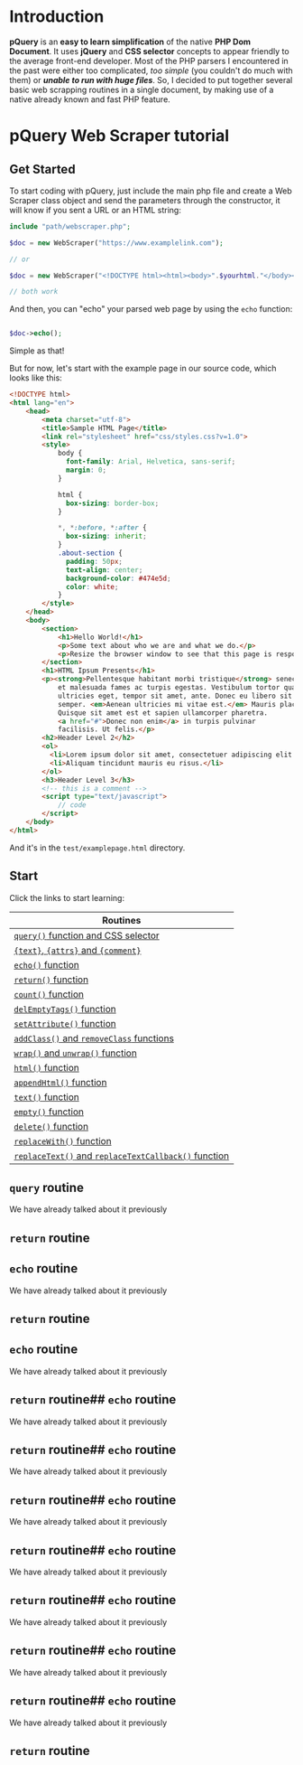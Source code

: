 # Introduction
**pQuery** is an **easy to learn simplification** of the native **PHP Dom Document**. It uses **jQuery** and **CSS selector** concepts to appear friendly to the average front-end developer.
Most of the PHP parsers I encountered in the past were either too complicated, *too simple* (you couldn't do much with them) or ***unable to run with huge files***. So, I decided to put together several basic web scrapping routines in a single document, by making use of a native already known and fast PHP feature.

# pQuery Web Scraper tutorial
## Get Started
To start coding with pQuery, just include the main php file and create a Web Scraper class object and send the parameters through the constructor, it will know if you sent a URL or an HTML string:

```php
include "path/webscraper.php";

$doc = new WebScraper("https://www.examplelink.com");

// or 

$doc = new WebScraper("<!DOCTYPE html><html><body>".$yourhtml."</body></html>");

// both work
```
And then, you can "echo" your parsed web page by using the `echo` function:

```php

$doc->echo();

```

Simple as that!

But for now, let's start with the example page in our source code, which looks like this: 

```html
<!DOCTYPE html>
<html lang="en">
    <head>
        <meta charset="utf-8">
        <title>Sample HTML Page</title>
        <link rel="stylesheet" href="css/styles.css?v=1.0">
        <style>
            body {
              font-family: Arial, Helvetica, sans-serif;
              margin: 0;
            }

            html {
              box-sizing: border-box;
            }

            *, *:before, *:after {
              box-sizing: inherit;
            }
            .about-section {
              padding: 50px;
              text-align: center;
              background-color: #474e5d;
              color: white;
            }
        </style>
    </head>
    <body>
        <section>
            <h1>Hello World!</h1>
            <p>Some text about who we are and what we do.</p>
            <p>Resize the browser window to see that this page is responsive by the way.</p>
        </section>
        <h1>HTML Ipsum Presents</h1>
        <p><strong>Pellentesque habitant morbi tristique</strong> senectus et netus 
            et malesuada fames ac turpis egestas. Vestibulum tortor quam, feugiat vitae, 
            ultricies eget, tempor sit amet, ante. Donec eu libero sit amet quam egestas 
            semper. <em>Aenean ultricies mi vitae est.</em> Mauris placerat eleifend leo. 
            Quisque sit amet est et sapien ullamcorper pharetra.
            <a href="#">Donec non enim</a> in turpis pulvinar 
            facilisis. Ut felis.</p>
        <h2>Header Level 2</h2>
        <ol>
          <li>Lorem ipsum dolor sit amet, consectetuer adipiscing elit.</li>
          <li>Aliquam tincidunt mauris eu risus.</li>
        </ol>
        <h3>Header Level 3</h3>
        <!-- this is a comment -->
        <script type="text/javascript">
            // code
        </script>
    </body>
</html>
```
And it's in the `test/examplepage.html` directory.

## Start
Click the links to start learning:

|Routines|
|------------|
| [`query()` function and CSS selector](#query-routine) |
| [`{text}`, `{attrs}` and `{comment}`](#other-css-selectors) |
| [`echo()` function](#echo-routine) |
| [`return()` function](#return-routine) |
| [`count()` function](#count-routine) |
| [`delEmptyTags()` function](#delEmptyTags-routine) |
| [`setAttribute()` function](#setAttribute-routine) |
| [`addClass()` and `removeClass` functions](#addClass-&-removeClass-routines) |
| [`wrap()` and `unwrap()` function](#wrap-&-unwrap-routines) |
| [`html()` function](#html-routine) |
| [`appendHtml()` function](#appendHtml-routine) |
| [`text()` function](#text-routine) |
| [`empty()` function](#empty-routine) |
| [`delete()` function](#delete-routine) |
| [`replaceWith()` function](#replaceWith-routine) |
| [`replaceText()` and `replaceTextCallback()` function](#replaceText-&-replaceTextCallback-routine) |


## `query` routine
We have already talked about it previously
## `return` routine
## `echo` routine
We have already talked about it previously
## `return` routine
## `echo` routine
We have already talked about it previously
## `return` routine## `echo` routine
We have already talked about it previously
## `return` routine## `echo` routine
We have already talked about it previously
## `return` routine## `echo` routine
We have already talked about it previously
## `return` routine## `echo` routine
We have already talked about it previously
## `return` routine## `echo` routine
We have already talked about it previously
## `return` routine## `echo` routine
We have already talked about it previously
## `return` routine## `echo` routine
We have already talked about it previously
## `return` routine
